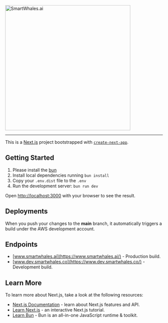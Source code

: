 <picture>
  <source media="(prefers-color-scheme: dark)" srcset="https://euc1-992382735598-prod-smartwhales-marketing.s3.eu-central-1.amazonaws.com/logos/logo-light.svg">
  <source media="(prefers-color-scheme: light)" srcset="https://euc1-992382735598-prod-smartwhales-marketing.s3.eu-central-1.amazonaws.com/logos/logo-dark.svg">
  <img alt="SmartWhales.ai" src="https://euc1-992382735598-prod-smartwhales-marketing.s3.eu-central-1.amazonaws.com/logos/logo-dark.svg" width="400">
</picture>

---

This is a [Next.js](https://nextjs.org/) project bootstrapped with [`create-next-app`](https://github.com/vercel/next.js/tree/canary/packages/create-next-app).

## Getting Started

1. Please install the [bun](https://bun.sh/)
2. Install local dependencies running `bun install`
3. Copy your `.env.dist` file to the `.env`
4. Run the development server: `bun run dev`

Open [http://localhost:3000](http://localhost:3000) with your browser to see the result.

## Deployments

When you push your changes to the **main** branch, it automatically triggers a build under the AWS development account.

## Endpoints

- [www.smartwhales.ai](https://www.smartwhales.ai/) - Production build.
- [www.dev.smartwhales.co](https://www.dev.smartwhales.co/) - Development build.

## Learn More

To learn more about Next.js, take a look at the following resources:

- [Next.js Documentation](https://nextjs.org/docs) - learn about Next.js features and API.
- [Learn Next.js](https://nextjs.org/learn) - an interactive Next.js tutorial.
- [Learn Bun](https://bun.sh/) - Bun is an all-in-one JavaScript runtime & toolkit.

